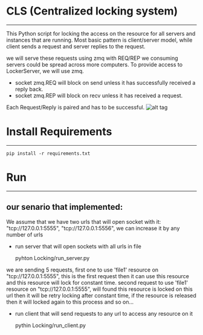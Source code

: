 # CLS (Centralized locking system)
----------------------------------

This Python script for locking the access on the resource for all servers and instances that are running.
Most basic pattern is client/server model, while client sends a request and server replies to the request.

we will serve these requests using zmq with REQ/REP
we consuming servers could be spread across more computers. To provide access to LockerServer, we will use zmq.

* socket zmq.REQ will block on send unless it has successfully received a reply back.
* socket zmq.REP will block on recv unless it has received a request.

Each Request/Reply is paired and has to be successful.
![alt tag](http://learning-0mq-with-pyzmq.readthedocs.io/en/latest/_images/reqrep.png)

# Install Requirements
----------------------
    pip install -r requirements.txt

# Run
-----
our senario that implemented:
-----------------------------
We assume that we have two urls that will open socket with it: "tcp://127.0.0.1:5555", "tcp://127.0.0.1:5556",
we can increase it by any number of urls
* run server that will open sockets with all urls in file

    pyhton Locking/run_server.py

we are sending 5 requests, first one to use 'file1' resource on "tcp://127.0.0.1:5555", this is the first request then
it can use this resource and this resource will lock for constant time.
second request to use 'file1' resource on "tcp://127.0.0.1:5555", will found this resource is locked on this url then
it will be retry locking after constant time, if the resource is released then it will locked again to this process and so on...
* run client that will send requests to any url to access any resource on it

    pythin Locking/run_client.py

